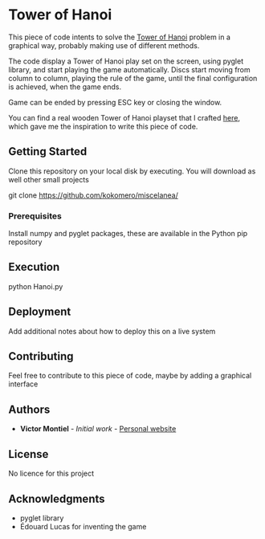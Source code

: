 # Tower of Hanoi

This piece of code intents to solve the [Tower of Hanoi](https://en.wikipedia.org/wiki/Tower_of_Hanoi) problem in a graphical way, probably making use of different methods.

The code display a Tower of Hanoi play set on the screen, using pyglet library, and start playing the game automatically. Discs
start moving from column to column, playing the rule of the game, until the final configuration is achieved, when the game ends.

Game can be ended by pressing ESC key or closing the window.

You can find a real wooden Tower of Hanoi playset that I crafted [here](http://www.victormontielargaiz.net/album/woodworking/hanoi_tower_1.jpg), which gave me the inspiration to write this piece of code.

## Getting Started

Clone this repository on your local disk by executing. You will download as well other small projects

git clone https://github.com/kokomero/miscelanea/

### Prerequisites

Install numpy and pyglet packages, these are available in the Python pip repository

## Execution

python Hanoi.py

## Deployment

Add additional notes about how to deploy this on a live system

## Contributing

Feel free to contribute to this piece of code, maybe by adding a graphical interface

## Authors

* **Victor Montiel** - *Initial work* - [Personal website](http://www.victormontielargaiz.net)

## License

No licence for this project

## Acknowledgments

* pyglet library
* Édouard Lucas for inventing the game

